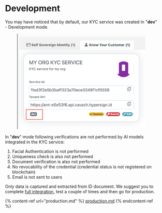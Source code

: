 # Development

You may have noticed that by default, our KYC service was created in "**dev**" - Development mode.&#x20;

<figure><img src="../../../.gitbook/assets/image (1) (1) (1) (1).png" alt=""><figcaption></figcaption></figure>

In "**dev**" mode following verifications are not performed by AI models integrated in the KYC service:&#x20;

1. Facial Authentication is not performed&#x20;
2. Uniqueness check is also not performed&#x20;
3. Document verification is also not performed&#x20;
4. No revocability of the credential (credential status is not registered on blockchain)
5. Email is not sent to users

Only data is captured and extracted from ID document. We suggest you to complete [full integration](../../kyc-widget/integrations/), test a couple of times and then go for production.&#x20;

{% content-ref url="production.md" %}
[production.md](production.md)
{% endcontent-ref %}
